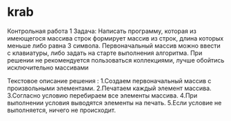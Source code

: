 # krab
Контрольная работа 1
         Задача:
Написать программу, которая из имеющегося массива строк формирует массив из строк, 
длина которых меньше либо равна 3 символа.
Первоначальный массив можно ввести с клавиатуры, либо задать на старте выполнения алгоритма.
При решении не рекомендуется пользоваться коллекциями, лучше обойтись исключительно массивами

Текстовое описание решения :
1.Создаем первоначальный массив с произвольными элементами.
2.Печатаем каждый элемент массива.
3.Согласно условию перебираем все элементы массива.
4.При выполнении условия выводятся элементы на печать.
5.Если условие не выполняется, ничего не происходит.
